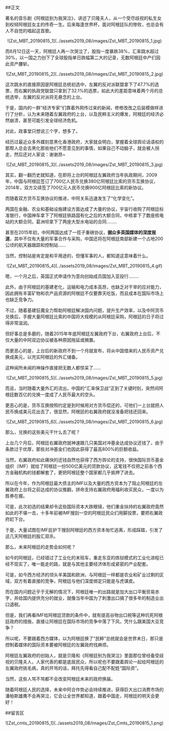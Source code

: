 ##正文

著名的音乐剧《阿根廷别为我哭泣》，讲述了贝隆夫人，从一个受尽歧视的私生女到权倾阿根廷女主的传奇一生。后来每逢世界杯，面对阿根廷队的惨败，也总会有人不自觉的唱起这首歌。

 <div align="center">![Zst_MBT_20190815_1](../assets2019_08/images/Zst_MBT_20190815_1.jpg)</div>

而8月12日这一天，阿根廷人再一次哭泣了，股指一度暴跌38%，汇率跳水超过30%，以一国之力创下了全球股指单日跌幅第二大的记录，无数阿根廷中产们因此资产腰斩。

 <div align="center">![Zst_MBT_20190815_2](../assets2019_08/images/Zst_MBT_20190815_2.jpg)</div>

这次跳水的直接原因是阿根廷总统初选中，左翼的反对派联盟拿下了47.7%的选票，而右翼的执政党联盟只拿到了32.1%的选票，如此大的差距意味着两个月的总统选举，左翼的反对派将无悬念的上台。

于是，国内的一群“经济专家”们靠着外网传过来的新闻，修修改改之后装模做样进行了分析，认为未来随着左翼政府的上台，以及民粹主义的爆发，阿根廷的经济必然崩溃，甚至可能引发全球经济危机。

对此，政事堂只想说三个字，想多了。

经历过最近众多外媒刻意黑化香港政府，大家就会明白，掌握着全球舆论话语权的那帮人总会去黑化那些他们不愿意见到的事情，如果自己不动脑子，就会被人拐走，然后还对人家说：谢谢昂~

 <div align="center">![Zst_MBT_20190815_3](../assets2019_08/images/Zst_MBT_20190815_3.jpg)</div>

其实，翻一翻历史就知道，在即将上台的阿根廷左翼政府当年执政期间，2009年，中国与阿根廷签订了700亿人民币兑换380亿阿根廷比索的货币互换协议，2014年，双方又续签了700亿元人民币兑换900亿阿根廷比索的新协议。

而随着双方货币互换协议的推进，中阿关系迅速发生了“化学变化”。

两国在金融、农业和基础设施建设方面达成了大量的协议，宇宙行收购了阿根廷标准银行，中国神车拿下了阿根廷铁路国有化之后的大额合同，中核拿下了数座核电站的大额合同，葛洲坝拿下了两座大型水电站的合同........

甚至在2015年初，中阿两国达成了一揽子重磅协议，**据众多英国媒体的深度报道**，其中不仅有大量的军事合作与采购，中国还将在阿根廷南部新建一个占地200公顷的航天器跟踪和控制站......

当然，控制站是肯定是和平用途的，但懂军事的人，都知道这意味着什么。

 <div align="center">![Zst_MBT_20190815_4](../assets2019_08/images/Zst_MBT_20190815_4.gif)</div>

嗯，一个月之后，英国正式申请作为意向创始成员国加入亚投行........

此外，由于阿根廷的基建老化，运输和电力成本高昂，也缺乏对干旱的应对能力，因此拥有丰富矿物和农产品资源的阿根廷不仅要靠天吃饭，而且成本在国际市场上也缺乏竞争力。

不过，随着基建狂魔全力帮助阿根廷解决国内问题，提升生产效率，以及中阿货币兑换后，手握大量阿根廷比索的中国将大规模的从阿根廷采购，阿根廷的日子将过得非常滋润。

但好事总是多磨的，随着2015年年底阿根廷左翼政府下台，右翼政府上台后，不仅大量的中阿双边协议被各种原因拖延或搁置。

而更恶心的是，上台后的新政府不到一个月就宣布，将从中国借来的人民币资产兑换成美元，以充实阿根廷的外汇储备。

这种闻所未闻的神操作直接把无数人都惊呆了......

 <div align="center">![Zst_MBT_20190815_5](../assets2019_08/images/Zst_MBT_20190815_5.jpg)</div>

而且，当时随着大量外汇的流出，中国的“汇率保卫战”正到了关键时刻，突然间阿根廷数百亿的兑换一度成了人民币最大的空头。

更恶心的是，货币互换按照约定是到时候用对方货币偿还的，可他们一上台就把人民币换成美元花出去了，很显然，阿根廷的右翼政府就没准备把钱还回来。

 <div align="center">![Zst_MBT_20190815_6](../assets2019_08/images/Zst_MBT_20190815_6.jpg)</div>

那么，兑换的这些美元干什么去了呢？

上台几个月后，阿根廷右翼政府就神速跟几只美国对冲基金达成协议还钱了，由于条款过于优厚，那些对冲基金们也因此获得了最高800%的巨额收益。

当然，右翼政府如此痛快的还钱自然也获得了西方舆论的支持，很快国际货币基金组织（IMF）就给了阿根廷一份500亿美元的贷款协议，这笔钱不仅把之前各个西方金融机构的钱都解套了，更把阿根廷整个国家都几乎抵押了进去。

所以在今年，作为阿根廷最大债主的IMF以及大量的西方资本为了阻止阿根廷的左翼政府上台将之前达成的协议推翻，拼命支持右翼政府用福利收买民众，一度以为胜券在握。

可是，此次初选的结果却令这些国际资本大跌眼镜，他们重金扶持的右翼政府竟然如此的不堪一击，十多年前被IMF搜刮一空的阿根廷民众们用脚投票，要把右翼政府赶下台。

于是，大量试图在IMF庇护下搜刮阿根廷的西方资本匆忙逃离，形成踩踏，引发了这几天阿根廷的股汇双杀。

那么，未来阿根廷的走势会如何呢？

如今的阿根廷，已经错过了工业化的末班车，重走东亚的炼狱模式的工业化进程已经不现实了，唯一能走的路，就是与其他主要经济体形成紧密的产业配套。

可是，如今西方经济的领头羊美国和欧洲，与阿根廷一样都是农业和矿业过剩的区域，双方有着直接的竞争，阿根廷与他们深度绑定只能是与虎谋皮。

而在国内问题近乎于无解的情况下，阿根廷唯一的出路就是加大出口平衡贸易赤字，并给国内提供充分的就业，就像当年中国为了刺激出口搞了很多年的制造业出口退税。

但是，我们再看IMF给阿根廷贷款的条件中，就有提高谷物出口税等这种坑死阿根廷政府的措施，直接让阿根廷在国际市场的竞争中落了下风，凭什么跟美国大豆竞争？

所以呢，不要跟着西方媒体，以为阿根廷换了“民粹”总统就会是世界末日，那只是控制着媒体的国际资本要被阿根廷的左翼政府找麻烦。

阿根廷左翼政府的创始人，就是贝隆和《阿根廷别为我哭泣》里面那位曾经备受歧视的贝隆夫人，人家代表的都是底层民众，所以呢也不要跟着舆论一起给阿根廷的左翼政府挑毛病，真的开骂的话，拜托先得看自己配不配姓“国际资”。

当然，这些人骂不骂都不会改变阿根廷未来的政府换届。

随着阿根廷人民的选择，未来中阿合作势必会持续推进，获得巨大出口消费市场的潘帕斯雄鹰不会再哭泣，它会让全世界都知道，跟着中国走，阿根廷的明天会更好！

##留言区
 <div align="center">![Zst_cmts_20190815_1](../assets2019_08/images/Zst_Cmts_20190815_1.png)</div>